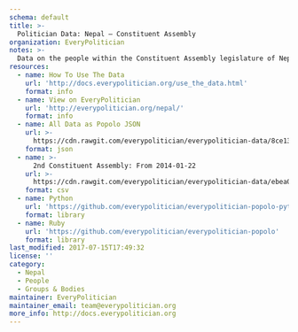 ```yaml
---
schema: default
title: >-
  Politician Data: Nepal — Constituent Assembly
organization: EveryPolitician
notes: >-
  Data on the people within the Constituent Assembly legislature of Nepal.
resources:
  - name: How To Use The Data
    url: 'http://docs.everypolitician.org/use_the_data.html'
    format: info
  - name: View on EveryPolitician
    url: 'http://everypolitician.org/nepal/'
    format: info
  - name: All Data as Popolo JSON
    url: >-
      https://cdn.rawgit.com/everypolitician/everypolitician-data/8ce1351f024a2b9721b31f13c6ac9ab243c64c79/data/Nepal/Assembly/ep-popolo-v1.0.json
    format: json
  - name: >-
      2nd Constituent Assembly: From 2014-01-22
    url: >-
      https://cdn.rawgit.com/everypolitician/everypolitician-data/ebea0157c19b4bc8acb58e2d075384635bf9e9e8/data/Nepal/Assembly/term-ca2.csv
    format: csv
  - name: Python
    url: 'https://github.com/everypolitician/everypolitician-popolo-python'
    format: library
  - name: Ruby
    url: 'https://github.com/everypolitician/everypolitician-popolo'
    format: library
last_modified: 2017-07-15T17:49:32
license: ''
category:
  - Nepal
  - People
  - Groups & Bodies
maintainer: EveryPolitician
maintainer_email: team@everypolitician.org
more_info: http://docs.everypolitician.org
---
```

